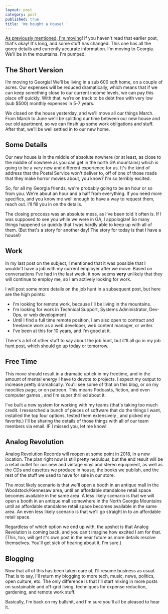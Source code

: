 ```yaml
---
layout: post
category: post
published: true
title: 'We bought a House! '
---
```

[As previously mentioned, I'm moving](http://ajroach42.com/life-and-work-in-2018/)! If you haven't read that earlier post, that's okay! It's long, and some stuff has changed. This one has all the gorey details and currently accurate information. I'm moving to Georgia. We'll be in the mountains. I'm pumped. 

## The Short Version

I’m moving to Georgia! We’ll be living in a sub 600 sqft home, on a couple of acres. Our expenses will be reduced dramatically, which means that if we can keep something close to our current income levels, we can pay this place off quickly. With that, we’re on track to be debt free with very low (sub $500) monthly expenses in 5-7 years.

We closed on the house yesterday, and we'll move all our things March. From March to June we'll be splitting our time between our new house and our old apartment, so we can finsih up some work obligations and stuff. After that, we'll be well settled in to our new home. 

## Some Details 

Our new house is in the middle of absolute nowhere (or at least, as close to the middle of nowhere as you can get in the north GA mountains) which is going to be a *very* new and different experience for us. It's the kind of address that the Postal Service won't deliver to, off of one of those roads that they make horror movies about, you know? I'm so terribly excited. 

So, for all my Georgia friends, we're probably going to be an hour or so from you. We're about an hour and a half from everything. If you need more specifics, and you know me well enough to have a way to request them, reach out. I'll fill you in on the details. 

The closing proccess was an absolute mess, as I've been told it often is. If I was supposed to see you while we were in GA, I appologize! So many things happened so quickly that I was hardly able to keep up with all of them. (But that's a story for another day! The story for today is that I have a house!) 

## Work

In my last post on the subject, I mentioned that it was possible that I wouldn't have a job with my current employer after we move. Based on conversations I've had in the last week, it now seems **very** unlikely that they will continue to employ me, so I am actively looking for work. 

I will post some more details on the job hunt in a subsequent post, but here are the high points: 

- I'm looking for remote work, because I'll be living in the mountains. 
- I'm looking for work in Technical Support, Systems Administrator, Dev-Ops, or web development
- Until I find a full time remote position, I am also open to contract and freelance work as a web developer, web content manager, or writer. 
- I've been at this for 10 years, and I'm good at it. 

There's a lot of other stuff to say about the job hunt, but it'll all go in my job hunt post, which should go up today or tomorrow. 

## Free Time

This move should result in a dramatic uptick in my freetime, and in the amount of mental energy I have to devote to projects. I expect my output to increase pretty dramatically. You'll see some of that on this blog, or on my neocities page, or on patreon. This means Podcasts, fiction, and even computer games , and I'm super thrilled about it. 

I've built a new system for working with my teams (that's taking too much credit. I researched a bunch of pieces of software that do the things I want, installed the top four options, tested them extensively , and picked my favorite.) I'll be sharing the details of those things with all of our team members via email. IF I missed you, let me know! 

## Analog Revolution 

Analog Revolution Records will reopen at some point in 2018, in a new location. The plan right now is still pretty nebulous, but the end result will be a retail outlet for our new and vintage vinyl and stereo equipment, as well as the CDs and casettes we produce in house, the books we publish, and the rest of the stuff we used to have for sale in our store. 

The most likely scenario is that we'll open a booth in an antique mall in the Woodstock/Kennesaw area, until an affordable standalone retail space becomes available in the same area. A less likely scenario is that we will open a booth in an antique mall somewhere in the North Georgia Mountains until an affordable standalone retail space becomes available in the same area. An even less likely scenario is that we'll go straight in to an affordable retail space. 

Regardless of which option we end up with, the upshot is that Analog Revolution is coming back, and you can't imagine how excited I am for that. (This, too, will get it's own post in the near future as more details resolve themselves. You'll get sick of hearing about it, I'm sure.) 

## Blogging

Now that all of this has been taken care of, I'll resume business as usual. That is to say, I'll return my blogging to more tech, music, news, politics, open culture, etc. The only difference is that I'll start mixing in more posts on sustainable and off-grid living, techniques for expense reduction, gardening, and remote work stuff. 

Basically, I'm back on my bullshit, and I'm sure you'll all be pleased to hear it.
